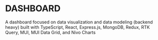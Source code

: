 # DASHBOARD

A dashboard focused on data visualization and data modeling (backend heavy) built with TypeScript, React, Express.js, MongoDB, Redux, RTK Query, MUI, MUI Data Grid, and Nivo Charts
